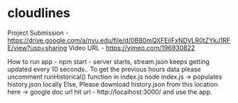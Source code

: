# cloudlines

Project Submission - https://drive.google.com/a/nyu.edu/file/d/0B80mQXFEiIFxNDVLR0tZYkJ1RFE/view?usp=sharing 
Video URL - https://vimeo.com/196930822 


How to run app - 
npm start - server starts, stream.json keeps getting updated every 10 seconds..
To get the previous hours data please uncomment runHistorical() function in index.js
node index.js -> populates history.json locally
Else, Please download history.json from this location here -> google doc url
hit url - http://localhost:3000/ and use the app.
